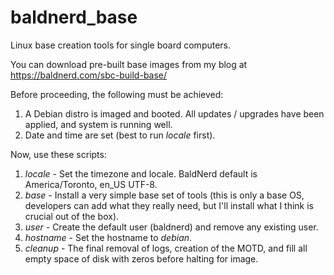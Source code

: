 # baldnerd_base
Linux base creation tools for single board computers.

You can download pre-built base images from my blog at https://baldnerd.com/sbc-build-base/

Before proceeding, the following must be achieved:

1) A Debian distro is imaged and booted. All updates / upgrades have been applied, and system is running well.
2) Date and time are set (best to run *locale* first).

Now, use these scripts:

1) *locale* - Set the timezone and locale. BaldNerd default is America/Toronto, en_US UTF-8.
2) *base* - Install a very simple base set of tools (this is only a base OS, developers can add what they really need, but I'll install what I think is crucial out of the box).
3) *user* - Create the default user (baldnerd) and remove any existing user.
4) *hostname* - Set the hostname to *debian*.
5) *cleanup* - The final removal of logs, creation of the MOTD, and fill all empty space of disk with zeros before halting for image.
